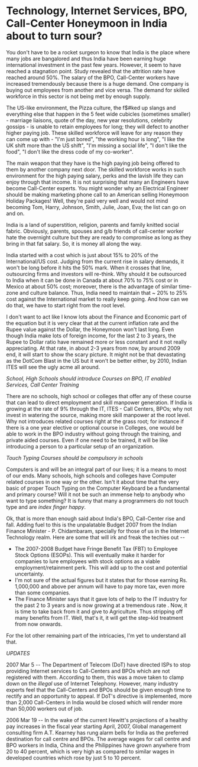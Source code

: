 # Technology, Internet Services, BPO, Call-Center Honeymoon in India about to turn sour?

You don't have to be a rocket surgeon to know that India is the place where many jobs are bangalored and thus India have been earning huge international investment in the past few years. However, it seem to have reached a stagnation point. Study revealed that the attrition rate have reached around 50%. The salary of the BPO, Call-Center workers have increased tremendously because there is a huge demand. One company is buying out employees from another and vice versa. The demand for skilled workforce in this sector is not being met by enough supply.

The US-like environment, the Pizza culture, the f$#ked up slangs and everything else that happen in the 5 feet wide cubicles (sometimes smaller) - marriage liaisons, quote of the day, new year resolutions, celebrity gossips - is unable to retain employees for long; they will defect to another higher paying job. These skilled workforce will leave for any reason they can come up with - "I'm just bored", "the working hour is long", "I like the UK shift more than the US shift", "I'm missing a social life", "I don't like the food", "I don't like the dress code of my co-worker".

The main weapon that they have is the high paying job being offered to them by another company next door. The skilled workforce works in such environment for the high paying salary, perks and the lavish life they can enjoy through that income. It is not surprising that many an Engineers have become Call-Center experts. You might wonder why an Electrical Engineer should be making marketing phone call to an American selling Honeymoon Holiday Packages! Well, they're paid very well and would not mind becoming Tom, Harry, Johnson, Smith, Julie, Joan, Eva; the list can go on and on.

India is a land of superstition, religion, parents and family knitted social fabric. Obviously, parents, spouses and g/b friends of call-center worker hate the overnight culture but they are ready to compromise as long as they bring in that fat salary. So, it is money all along the way.

India started with a cost which is just about 15% to 20% of the International/US cost. Judging from the current rise in salary demands, it won't be long before it hits the 50% mark. When it crosses that line, outsourcing firms and investors will re-think. Why should it be outsourced to India when it can be done in Canada at about 70% to 75% cost or in Mexico at about 50% cost; moreover, there is the advantage of similar time-zone and culture balance. Thus, India need to maintain that ~ 20% to 25% cost against the International market to really keep going. And how can we do that, we have to start right from the root level.

I don't want to act like I know lots about the Finance and Economic part of the equation but it is very clear that at the current inflation rate and the Rupee value against the Dollar, the Honeymoon won't last long. Even though India make lots of foreign income, for the last 2 to 3 years, the Rupee to Dollar ratio have remained more or less constant and it not really appreciating. At that rate, in about 2-3 years from now, by around 2009 end, it will start to show the scary picture. It might not be that devastating as the DotCom Blast in the US but it won't be better either, by 2010, Indian ITES will see the ugly acme all around.

*School, High Schools should introduce Courses on BPO, IT enabled Services, Call Center Training*

There are no schools, high school or colleges that offer any of these course that can lead to direct employment and skill manpower generation. If India is growing at the rate of 9% through the IT, ITES - Call Centers, BPOs; why not invest in watering the source, making more skill manpower at the root level. Why not introduces related courses right at the grass root; for instance if there is a one year elective or optional course in Colleges, one would be able to work in the BPO industry without going through the training, and private aided courses. Even if one need to be trained, it will be like introducing a person to a particular setup of an organization.

*Touch Typing Courses should be compulsory in schools*

Computers is and will be an integral part of our lives; it is a means to most of our ends. Many schools, high schools and colleges have Computer related courses in one way or the other. Isn't it about time that the very basic of proper Touch Typing on the Computer Keyboard be a fundamental and primary course? Will it not be such an immense help to anybody who want to type something? It is funny that many a programmers do not touch type and are *index finger happy*.

Ok, that is more than enough said about India's BPO, Call-Center rise and fall. Adding fuel to this is the unpalatable Budget 2007 from the Indian Finance Minister - P. Chidambaram, specially for those of us in the Internet Technology realm. Here are some that will irk and freak the techies out --

* The 2007-2008 Budget have Fringe Benefit Tax (FBT) to Employee Stock Options (ESOPs). This will eventually make it harder for companies to lure employees with stock options as a viable employment/retainment perk. This will add up to the cost and potential uncertainty.
* I'm not sure of the actual figures but it states that for those earning Rs. 1,000,000 and above per annum will have to pay more tax, even more than some companies.
* The Finance Minister says that it gave lots of help to the IT industry for the past 2 to 3 years and is now growing at a tremendous rate . Now, it is time to take back from it and give to Agriculture. Thus stripping off many benefits from IT. Well, that's it, it will get the step-kid treatment from now onwards.

For the lot other remaining part of the intricacies, I'm yet to understand all that.

*UPDATES*

2007 Mar 5 -- The Department of Telecom (DoT) have directed ISPs to stop providing Internet services to Call-Centers and BPOs which are not registered with them. According to them, this was a move taken to clamp down on the *illegal* use of Internet Telephony. However, many industry experts feel that the Call-Centers and BPOs should be given enough time to rectify and an opportunity to appeal. If DoT's directive is implemented, more than 2,000 Call-Centers in India would be closed which will render more than 50,000 workers out of job.

2006 Mar 19 -- In the wake of the current Hewitt's projections of a healthy pay increases in the fiscal year starting April, 2007, Global management consulting firm A.T. Kearney has rung alarm bells for India as the preferred destination for call centre and BPOs. The average wages for call centre and BPO workers in India, China and the Philippines have grown anywhere from 20 to 40 percent, which is very high as compared to similar wages in developed countries which rose by just 5 to 10 percent.
